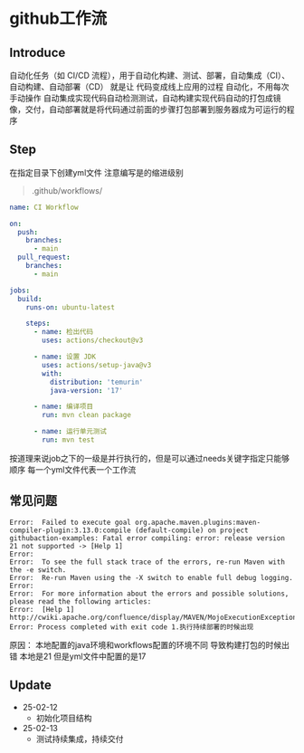 # github工作流
## Introduce
自动化任务（如 CI/CD 流程），用于自动化构建、测试、部署，自动集成（CI）、自动构建、自动部署（CD） 就是让 代码变成线上应用的过程 自动化，不用每次手动操作
自动集成实现代码自动检测测试，自动构建实现代码自动的打包成镜像，交付，自动部署就是将代码通过前面的步骤打包部署到服务器成为可运行的程序


## Step

在指定目录下创建yml文件 注意编写是的缩进级别

> .github/workflows/

```yaml
name: CI Workflow

on:
  push:
    branches:
      - main
  pull_request:
    branches:
      - main

jobs:
  build:
    runs-on: ubuntu-latest

    steps:
      - name: 检出代码
        uses: actions/checkout@v3

      - name: 设置 JDK
        uses: actions/setup-java@v3
        with:
          distribution: 'temurin'
          java-version: '17'

      - name: 编译项目
        run: mvn clean package

      - name: 运行单元测试
        run: mvn test

```
按道理来说job之下的一级是并行执行的，但是可以通过needs关键字指定只能够顺序
每一个yml文件代表一个工作流


## 常见问题
```
Error:  Failed to execute goal org.apache.maven.plugins:maven-compiler-plugin:3.13.0:compile (default-compile) on project githubaction-examples: Fatal error compiling: error: release version 21 not supported -> [Help 1]
Error:  
Error:  To see the full stack trace of the errors, re-run Maven with the -e switch.
Error:  Re-run Maven using the -X switch to enable full debug logging.
Error:  
Error:  For more information about the errors and possible solutions, please read the following articles:
Error:  [Help 1] http://cwiki.apache.org/confluence/display/MAVEN/MojoExecutionException
Error: Process completed with exit code 1.执行持续部署的时候出现
```
原因： 本地配置的java环境和workflows配置的环境不同 导致构建打包的时候出错 本地是21 但是yml文件中配置的是17
## Update

- 25-02-12
  - 初始化项目结构
- 25-02-13
  - 测试持续集成，持续交付
